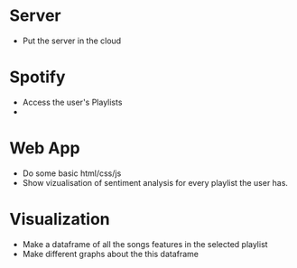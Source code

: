 # Server

- Put the server in the cloud

# Spotify

- Access the user's Playlists
-

# Web App

- Do some basic html/css/js
- Show vizualisation of sentiment analysis for every playlist the user has.

# Visualization

- Make a dataframe of all the songs features in the selected playlist
- Make different graphs about the this dataframe
